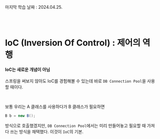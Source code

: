 마지막 학습 날짜 : 2024.04.25.

</br></br>

# IoC (Inversion Of Control) : 제어의 역행
#### IoC는 새로운 개념이 아님
스프링을 써보지 않아도 IoC를 경험해볼 수 있는데 바로 `DB Connection Pool`을 사용할 때이다. 

</br>

보통 우리는 A 클래스를 사용하다가 B 클래스가 필요하면
``` java
B b = new B();
```
방식으로 호출했겠지만, `DB Connection Pool`에서는 미리 만들어놓고 필요할 때 가져다 쓰는 방식을 채택했다.
이것이 `IoC`의 기본.

</br></br>
